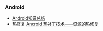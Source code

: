 ### Android
- [Android知识总结](https://github.com/nekocode/nekoblog/blob/master/Android.md)
- 热修复
   [Android 热补丁技术——资源的热修复](http://blog.csdn.net/sbsujjbcy/article/details/52541803)
